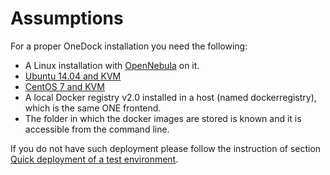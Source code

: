 # Assumptions
For a proper OneDock installation you need the following:

* A Linux installation with [OpenNebula](http://www.opennebula.org) on it.
 * [Ubuntu 14.04 and KVM](http://docs.opennebula.org/4.14/design_and_installation/quick_starts/qs_ubuntu_kvm.html)
 * [CentOS 7 and KVM](http://docs.opennebula.org/4.14/design_and_installation/quick_starts/qs_centos7_kvm.html)
* A local Docker registry v2.0 installed in a host (named dockerregistry), which is the same ONE frontend.
* The folder in which the docker images are stored is known and it is accessible from the command line.

If you do not have such deployment please follow the instruction of section [Quick deployment of a test environment](https://indigo-dc.gitbooks.io/onedock/content/doc/quick-deployment.html).

